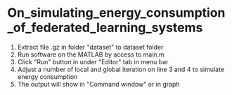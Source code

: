 # On_simulating_energy_consumption_of_federated_learning_systems
1. Extract file .gz in folder "dataset" to dataset folder
2. Run software on the MATLAB by access to main.m
3. Click "Run" button in under "Editor" tab in menu bar
4. Adjust a number of local and global iteration on line 3 and 4 to simulate energy consumption
5. The output will show in "Command window" or in graph

